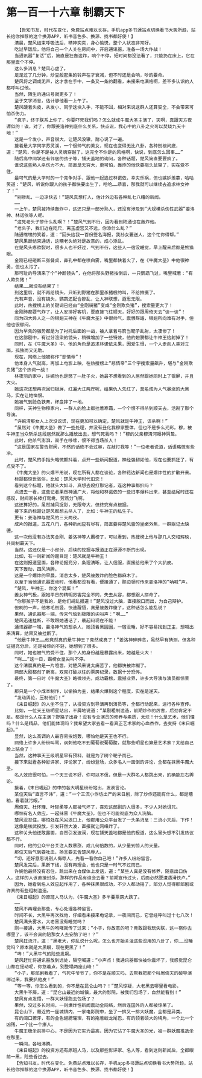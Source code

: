# 第一百一十六章 制霸天下
        【告知书友，时代在变化，免费站点难以长存，手机app多书源站点切换看书大势所趋，站长给你推荐的这个换源APP，听书音色多、换源、找书都好使！】
       清晨，楚风结束呼吸法后，精神奕奕，身心愉悦，整个人状态非常好。
       吃过早饭后，他将自己一个人关在房间中，开启通讯器，准备一场大作战！
       当通讯器“复活”后，简直是狂轰滥炸，响个不停，短时间都没法看了，只能扔在床上，它在那里震个不停。
       这么多消息？楚风心虚了。
       足足过了几分钟，炒豆般密集的铃声在才衰减，但不时还是会响，吵的要命。
       楚风将之调成无声，这才拿在手中，一条又一条的翻看，未接来电满格啊，差不多认识的人都呼叫过他。
       当然，陌生的通讯号就更多了！
       至于文字消息，估计够他看一上午了。
       楚风硬着头皮，从发小、同学这块入手，不能不回，相对来说这群人还算安全，不会带来可怕杀伤力。
       “疯子，终于联系上你了，你要吓死我们吗？怎么就成牛魔大圣主演了，天啊，真跟天方夜谭似的！诶，对了，你跟姜洛神到底什么关系，快点说，我心中的八卦之火可以焚烧九天十地！”
       这是一个发小，声音很大，让楚风没辙，耐心说了一遍。
       接着是大学同学苏灵溪，一个很帅气的美女，现在也变得无比八卦，各种刨根问底，道：“楚风，你是不是被人灵魂穿越了，这完全不你是的风格啊，快说，到底怎么回事……”
       随后高中同学还有邻居的孩子等，铺天盖地的询问，各种话题，楚风简直要要疯了。
       谁说这些熟人杀伤力不大，简直是无穷大，更可怕，轰炸的他快要抱头鼠窜了，实在受不住。
       最可气的是大学时的一个竞争对手，跟他一起追过林诺依，幸灾乐祸，但也嫉妒羡慕，哈哈笑道：“楚风，听说你跟人的孩子都快要出生了，哈哈……恭喜，那我就可以继续去追求林女神了！”
       “别掺乱，一边凉快去！”楚风真想打人，估计外边有各种乱七八糟的新闻。
       ……
       一上午，楚风被持续轰炸中，这还只是一部分熟人，还没有涉及到“大规模杀伤性武器”姜洛神、林诺依等人呢。
       “这死老头子掺什么乱啊？！”楚风气到不行，因为看到陆通也在轰炸他。
       “老头子，我们近在咫尺，离玉虚宫又不远，你添什么乱？”
       陆通嘿嘿的笑着，道：“回头给我一百份签名海报，我孙女要送人，这个忙你得帮。”
       楚风果断结束通话，这糟老头绝对是故意的，成心添乱。
       在楚风头疼欲裂时，很多人也不好过，气到不行，这些人一宿没睡觉，早上醒来后都是熊猫眼。
       金刚已经砸断三张餐桌，鼻孔中都在喷白雾，嘴里都快着火了，在《牛魔大圣》中他很神勇，但也太污了。
       那可耻的导演来了个“神断镜头”，在他将那头野猪按倒后，一只鹦鹉飞过，嘴里喊着：“有人欺负猪！”
       结果……就没有结果了！
       到这里后，就不再给镜头，只听到野猪在那里杀猪般的叫，不给拍摄了。
       光有声音，没有镜头，鹦鹉还配合掺乱，让人神联想，遐思无限。
       此时，热搜榜上的关键词已经由“金刚骑猪”变成“金刚欺负猪”，搜索量更大了！
       金刚肺都要气炸了，让人安排好客机，要直接飞往顺天，好好的跟周倚天去“谈一谈”！
       同为四大异人之一的银翅天神在《牛魔大圣》中很帅气，震慑群雄，银翅所向难有对手，但他也很郁闷。
       因为早先的强势都是为了衬托后面的一战，被人拿着弓箭当靶子乱射，太凄惨了！
       在这部剧中，有过分渲染的镜头，稍微增加了一些特效，他的翅膀都让牛神王给射掉了！
       同时，在《牛魔大圣》中，他的角色是追求林诺依未果，因爱生恨，一个人走向人类对立面，孤独而又无助。
       现在，网络上他被称作“悲情帝”！
       他本身人气就高，再加上电影上映，在热搜榜上“悲情帝”三个字搜索量飙升，堪与“金刚欺负猪”这个热词一战！
       林夜羽的家中，许婉怡也是憋了一肚子火，她最不想看到的人居然跟她同时上了银屏，并且大火。
       她这次还想再次回归银屏，红遍大江两岸呢，结果仇人先红了，莫名成为人气暴涨的大黑马，实在让她恼恨。
       她被气到脸色铁青，杯盘摔了一地。
       同样，天神生物穆家内，一群人的脸上都挂着寒霜，一个个恨不得杀到顺天去，活剐了那个导演。
       “许婉清那女人上次没说谎，现在更加可以确定，楚风就是牛神王，该杀啊！”
       “虽然对《牛魔大圣》做了一些处理，并没有丑化我穆家整体，但也不是多么光彩。穆，被牛神王当众斩杀这段居然就那么播放出去，想气死我吗？！”穆的父亲穆清河眼神阴鸷。
       此时，他杀气澎湃，双手在哆嗦，恨不得当场杀人！
       “这是国家在警告财阀，不然的话绝不会过审，在敲打我等！”一位老者说道，话语略微有些冷。
       此时，楚风的手指头略微颤抖着，点开一些新闻报道，神经强韧如他，现在也要抓狂了，有点受不了。
       《牛魔大圣》的火爆不用说，现在所有人都在谈论，各种花边新闻也是爆炸性的扩散开来。
       标题都惊世骇俗，比如：楚风大学时代旧恋！
       看到这个标题，他就头大如斗，真想去殴打那记者，连这种事都扒吗？
       点进去一看，这些记者果然神通广大，将他和林诺依的一些旧事爆料出来，甚至结尾时还在感叹，财阀家长棒打鸳鸯，劳燕分飞啊。
       这还算好的，虽然捕风捉影，无限夸大，但终究有点根据。
       接下来的标题让楚风都想去杀人了，比如：牛神王的私生子。
       更有：姜洛神与楚风的三天两夜。
       成片的报道，五花八门，各种新闻应有尽有，简直要将楚风雷的里嫩外焦，一群娱记太缺德。
       这一次他没有办法笑金刚、姜洛神等人霸榜了，可以看到，热搜榜上他与那几人交相辉映，共同制霸天下。
       当然，这还仅是一小部分，后续的挖掘与报道正在源源不断的出现。
       比如，有一则新闻的题目是：楚风就是牛神王！
       在这则报道里面，各种论据充分，条理清晰，让人信服，直接给他来了个大扒皮。
       天下轰动，四风沸腾。
       这是一个爆炸的早晨，消息太多，楚风被轰炸的脸色都麻木了。
       以至于当他通讯器震动时，他看都没有看，便接通了，那边顿时传来姜洛神的“呐喊”声。
       “楚风，牛神王，你这个混蛋！”
       姜女神气极，跟她平日的精明厉害完全不同，失去从容，都想跟人拼命了。
       “你那孩子不是我的，是他们胡乱报道！”楚风没过大脑，直接脱口而出，为自己辩护。
       但刷的一声，他寒毛倒竖，快速醒悟，真是被轰炸傻了，这种话怎么能乱说？
       果然，通讯器那一端，传来气恼到极限的尖叫声：“啊……”
       楚风迅速挂断，不敢跟她通话了，最起码现在不能！
       通讯器那一端，姜洛神气的想杀人，她顶着黑圆圈，一宿没睡，好不容易找到正主，想喊出来清算，结果又被挂断了。
       “他是牛神王……他竟然真的是牛神王？竟然成真了！”姜洛神碎碎念，虽然早有猜测，但各种证据充分后，还是被惊的不轻，她想到了很多。
       同时，她也被气的受不住，那个人的身份越是暴露出来，她越是火大！
       “啊……”这一日，霸榜女皇尖叫不停。
       这个清晨真的是一片喧嚣，对楚风来说太痛苦了，他都快被炸糊了。
       两部大剧都创了新高，双双打破以往的票房纪录，数据十分恐怖。
       最终，第一日时《牛魔大圣》略微领先，成功霸榜，震撼业界，许多大导演与演员都惊呆了。
       那只是一个小成本制作，以偷拍为主，结果火爆到这个程度，实在是逆天。
       “发动舆论，压制他们！”
       《末日崛起》的人坐不住了，从投资方到导演再到演员等，全都行动起来，进行各种宣传。
       比如，一位天王级明星站出，不屑地说道：“某剧粗制滥造，前期炒作的厉害，后劲肯定不足。都是什么人在主演？野路子出身！没有专业演员的修养与素质，太烂！什么是艺术，他们懂吗？什么是精品，他们能体现吗？我希望大家去看一看真正艺术家的心血杰作，去支持《末日崛起》。”
       显然，这么高调的人最容易挨炮轰，哪怕他是天王也不行。
       网络上许多人纷纷叫骂，讽刺他吃不到葡萄说葡萄酸，就那些明星也算是艺术家？太给自己脸上贴金了！
       当然，这种事天王级明星早有预料，就是为了树个靶子而已。
       接下来就看各种影评家、评论家了，纷纷登场，众多名人一面倒的评论，全都在抹黑牛魔大圣。
       名人效应很可怕，一个天王说不好，你可以不信，但是一大群名人都跳出来，的确能左右舆论。
       接着，《末日崛起》的中的各大明星纷纷站出，发表言论。
       某位天后“直言不讳”，道：“一个三流小作坊出产的末日剧，除了炒作还能有什么，都是糟粕，看着就污眼。”
       周倚天、杜怀瑾、叶轻柔等人都被气坏了，喜欢这部剧的人很多，不少人对她诅咒。
       哪怕有名人效应，一起抹黑《牛魔大圣》，但也不可能彻底为众人洗脑。
       楚风没忍住，哪怕处在风尖浪口上，他都用公众平台发了一头条消息：三流小天后，下作！
       这像是核武投放，引发轩然大波，直接就让网络炸了。
       这种关头他还敢露面，自然引发波澜，现在铺天盖地都是他的报道，这么冒头想不引发热议都不行。
       同时，他的公众平台关注人数暴涨，成几何倍数的，从少量到惊人的天量。
       那位天后气到要吐血，扬言要去告楚风辱人。
       “切，还好意思说别人侮辱人，先看一看你自己吧！”许多人纷纷留言。
       楚风发完后，果断下线，没有再理会，他也只是一时气不过而已。
       许婉怡最终没有忍住，跳出来在自媒体上发话，道：“某些人真是没有修养，随意出口伤人，这样的人该直接封杀。那样的作品有谁会去看？前期宣传过头，后面必然要遭遇滑铁卢。”
       因为，她看到名人效应起作用了，各种抹黑很成功，不少人都动摇了，部分人觉得那部剧或许真的有些粗制滥造。
       《末日崛起》的原班人马认为，《牛魔大圣》多半要票房大跌了。
       ……
       楚风不再理会那些，专心处理各种留言。
       时间不长，大黑牛再次找他，仔细看未接来电记录，一夜间而已，它曾经呼叫过十七八次！
       楚风满头雾水，大老黑没有睡觉吗？
       刚一接通，大黑牛的咆哮就传了过来：“小子，你故意的吧？竟敢跟我玩失联，这一宿你去哪里了，该不会真的陪那女人去安胎了吧！？”
       楚风狂流汗，道：“黑老大，你乱说什么呢，怎么也开始关注这些没用的八卦了，你……没睡觉吗？原本就是大黑眼，现在更黑了！”
       “哞！”大黑牛气的险些发飙。
       楚风赶忙将通讯器放到远处，隔空喊道：“小声点！我通讯器都快被你震坏了，我感觉昆仑山都在摇动呢，你悠着点，别整塌两座山峰！”
       “小子，那部剧我看了，气死牛爷爷了，你不是在顺天吗，去帮我把那个叫周倚天的破导演绑过来，我要扒他皮！”
       “等一等，你怎么看到的，你不是在昆仑山吗？！”楚风惊疑，大老黑去哪里看电影。
       大黑牛不屑，道：“昆仑山最近的城镇，最大的影院，被我们包场了，自然能看到！”
       楚风有点发懵，一群大妖怪跑去包场了？
       果然，没过多长时间，一则爆炸性新闻震动全网络，然后连国外的人都被惊呆了。
       昆仑山下，最近的一座城镇内，一家电影院中，坐了一排又一排大妖魔，全都是异类。
       有的阔口獠牙，有的金色翅膀璀璨，有的拖着蛟龙尾巴，有的顶着硕大的犄角，一个比一个凶残，一个比一个瘆人。
       牛魔王稳坐前排中心，不是因为它实力最高，因为它沾了牛魔大圣的光，被一群妖魔推选坐在那里。
       一瞬间，各地沸腾。
       《末日崛起》的投资方还有原班人马，以及那些影评家、名人等，看到这则新闻后，全都眼前一黑，险些昏过去。
       【告知书友，时代在变化，免费站点难以长存，手机app多书源站点切换看书大势所趋，站长给你推荐的这个换源APP，听书音色多、换源、找书都好使！】